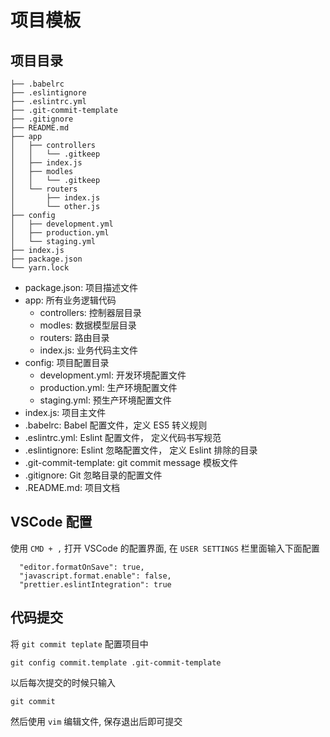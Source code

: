 # 项目模板

## 项目目录

```
├── .babelrc
├── .eslintignore
├── .eslintrc.yml
├── .git-commit-template
├── .gitignore
├── README.md
├── app
│   ├── controllers
│   │   └── .gitkeep
│   ├── index.js
│   ├── modles
│   │   └── .gitkeep
│   └── routers
│       ├── index.js
│       └── other.js
├── config
│   ├── development.yml
│   ├── production.yml
│   └── staging.yml
├── index.js
├── package.json
└── yarn.lock
```

* package.json: 项目描述文件
* app: 所有业务逻辑代码
  * controllers: 控制器层目录
  * modles: 数据模型层目录
  * routers: 路由目录
  * index.js: 业务代码主文件
* config: 项目配置目录
  * development.yml: 开发环境配置文件
  * production.yml: 生产环境配置文件
  * staging.yml: 预生产环境配置文件
* index.js: 项目主文件
* .babelrc: Babel 配置文件，定义 ES5 转义规则
* .eslintrc.yml: Eslint 配置文件， 定义代码书写规范
* .eslintignore: Eslint 忽略配置文件， 定义 Eslint 排除的目录
* .git-commit-template: git commit message 模板文件
* .gitignore: Git 忽略目录的配置文件
* .README.md: 项目文档

## VSCode 配置

使用 `CMD + ,` 打开 VSCode 的配置界面, 在 `USER SETTINGS` 栏里面输入下面配置

```
  "editor.formatOnSave": true,
  "javascript.format.enable": false,
  "prettier.eslintIntegration": true
```

## 代码提交

将 `git commit teplate` 配置项目中

```
git config commit.template .git-commit-template
```

以后每次提交的时候只输入

```
git commit
```

然后使用 `vim` 编辑文件, 保存退出后即可提交
